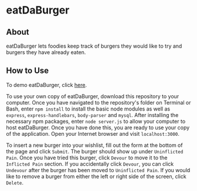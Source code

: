 # eatDaBurger

## About
eatDaBurger lets foodies keep track of burgers they would like to try and burgers they have already eaten.

## How to Use
To demo eatDaBurger, click <a href = 'https://heartburn-hamburger.herokuapp.com/'>here</a>.

To use your own copy of eatDaBurger, download this repository to your computer. Once you have navigated to the repository's folder on Terminal or Bash, enter `npm install` to install the basic node modules as well as `express`, `express-handlebars`, `body-parser` and `mysql`. After installing the necessary npm packages, enter `node server.js` to allow your computer to host eatDaBurger. Once you have done this, you are ready to use your copy of the application. Open your Internet browser and visit `localhost:3000`.

To insert a new burger into your wishlist, fill out the form at the bottom of the page and click `Submit`. The burger should show up under `Uninflicted Pain`. Once you have tried this burger, click `Devour` to move it to the `Inflicted Pain` section. If you accidentally click `Devour`, you can click `Undevour` after the burger has been moved to `Uninflicted Pain`. If you would like to remove a burger from either the left or right side of the screen, click `Delete`.
